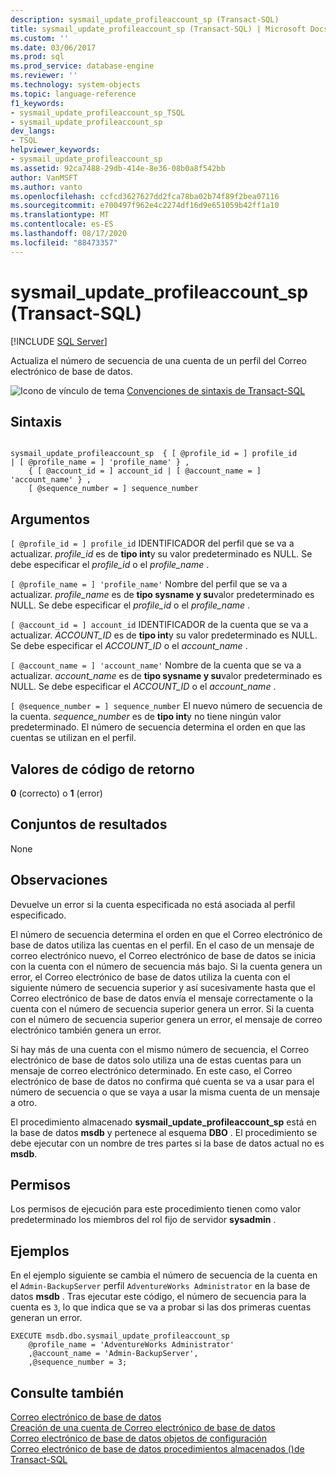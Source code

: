 ```yaml
---
description: sysmail_update_profileaccount_sp (Transact-SQL)
title: sysmail_update_profileaccount_sp (Transact-SQL) | Microsoft Docs
ms.custom: ''
ms.date: 03/06/2017
ms.prod: sql
ms.prod_service: database-engine
ms.reviewer: ''
ms.technology: system-objects
ms.topic: language-reference
f1_keywords:
- sysmail_update_profileaccount_sp_TSQL
- sysmail_update_profileaccount_sp
dev_langs:
- TSQL
helpviewer_keywords:
- sysmail_update_profileaccount_sp
ms.assetid: 92ca7488-29db-414e-8e36-08b0a8f542bb
author: VanMSFT
ms.author: vanto
ms.openlocfilehash: ccfcd3627627dd2fca78ba02b74f89f2bea07116
ms.sourcegitcommit: e700497f962e4c2274df16d9e651059b42ff1a10
ms.translationtype: MT
ms.contentlocale: es-ES
ms.lasthandoff: 08/17/2020
ms.locfileid: "88473357"
---
```

# <a name="sysmail_update_profileaccount_sp-transact-sql"></a>sysmail_update_profileaccount_sp (Transact-SQL)
[!INCLUDE [SQL Server](../../includes/applies-to-version/sqlserver.md)]

  Actualiza el número de secuencia de una cuenta de un perfil del Correo electrónico de base de datos.  
  
 ![Icono de vínculo de tema](../../database-engine/configure-windows/media/topic-link.gif "Icono de vínculo de tema") [Convenciones de sintaxis de Transact-SQL](../../t-sql/language-elements/transact-sql-syntax-conventions-transact-sql.md)  
  
## <a name="syntax"></a>Sintaxis  
  
```  
  
sysmail_update_profileaccount_sp  { [ @profile_id = ] profile_id   
| [ @profile_name = ] 'profile_name' } ,  
    { [ @account_id = ] account_id | [ @account_name = ] 'account_name' } ,  
    [ @sequence_number = ] sequence_number  
```  
  
## <a name="arguments"></a>Argumentos  
`[ @profile_id = ] profile_id` IDENTIFICADOR del perfil que se va a actualizar. *profile_id* es de **tipo int**y su valor predeterminado es NULL. Se debe especificar el *profile_id* o el *profile_name* .  
  
`[ @profile_name = ] 'profile_name'` Nombre del perfil que se va a actualizar. *profile_name* es de **tipo sysname y su**valor predeterminado es NULL. Se debe especificar el *profile_id* o el *profile_name* .  
  
`[ @account_id = ] account_id` IDENTIFICADOR de la cuenta que se va a actualizar. *ACCOUNT_ID* es de **tipo int**y su valor predeterminado es NULL. Se debe especificar el *ACCOUNT_ID* o el *account_name* .  
  
`[ @account_name = ] 'account_name'` Nombre de la cuenta que se va a actualizar. *account_name* es de **tipo sysname y su**valor predeterminado es NULL. Se debe especificar el *ACCOUNT_ID* o el *account_name* .  
  
`[ @sequence_number = ] sequence_number` El nuevo número de secuencia de la cuenta. *sequence_number* es de **tipo int**y no tiene ningún valor predeterminado. El número de secuencia determina el orden en que las cuentas se utilizan en el perfil.  
  
## <a name="return-code-values"></a>Valores de código de retorno  
 **0** (correcto) o **1** (error)  
  
## <a name="result-sets"></a>Conjuntos de resultados  
 None  
  
## <a name="remarks"></a>Observaciones  
 Devuelve un error si la cuenta especificada no está asociada al perfil especificado.  
  
 El número de secuencia determina el orden en que el Correo electrónico de base de datos utiliza las cuentas en el perfil. En el caso de un mensaje de correo electrónico nuevo, el Correo electrónico de base de datos se inicia con la cuenta con el número de secuencia más bajo. Si la cuenta genera un error, el Correo electrónico de base de datos utiliza la cuenta con el siguiente número de secuencia superior y así sucesivamente hasta que el Correo electrónico de base de datos envía el mensaje correctamente o la cuenta con el número de secuencia superior genera un error. Si la cuenta con el número de secuencia superior genera un error, el mensaje de correo electrónico también genera un error.  
  
 Si hay más de una cuenta con el mismo número de secuencia, el Correo electrónico de base de datos solo utiliza una de estas cuentas para un mensaje de correo electrónico determinado. En este caso, el Correo electrónico de base de datos no confirma qué cuenta se va a usar para el número de secuencia o que se vaya a usar la misma cuenta de un mensaje a otro.  
  
 El procedimiento almacenado **sysmail_update_profileaccount_sp** está en la base de datos **msdb** y pertenece al esquema **DBO** . El procedimiento se debe ejecutar con un nombre de tres partes si la base de datos actual no es **msdb**.  
  
## <a name="permissions"></a>Permisos  
 Los permisos de ejecución para este procedimiento tienen como valor predeterminado los miembros del rol fijo de servidor **sysadmin** .  
  
## <a name="examples"></a>Ejemplos  
 En el ejemplo siguiente se cambia el número de secuencia de la cuenta en el `Admin-BackupServer` perfil `AdventureWorks Administrator` en la base de datos **msdb** . Tras ejecutar este código, el número de secuencia para la cuenta es `3`, lo que indica que se va a probar si las dos primeras cuentas generan un error.  
  
```  
EXECUTE msdb.dbo.sysmail_update_profileaccount_sp  
    @profile_name = 'AdventureWorks Administrator'  
    ,@account_name = 'Admin-BackupServer',  
    ,@sequence_number = 3;  
```  
  
## <a name="see-also"></a>Consulte también  
 [Correo electrónico de base de datos](../../relational-databases/database-mail/database-mail.md)   
 [Creación de una cuenta de Correo electrónico de base de datos](../../relational-databases/database-mail/create-a-database-mail-account.md)   
 [Correo electrónico de base de datos objetos de configuración](../../relational-databases/database-mail/database-mail-configuration-objects.md)   
 [Correo electrónico de base de datos procedimientos almacenados &#40;&#41;de Transact-SQL ](../../relational-databases/system-stored-procedures/database-mail-stored-procedures-transact-sql.md)  
  
  
